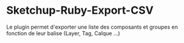 # Sketchup-Ruby-Export-CSV
Le plugin permet d'exporter une liste des composants et groupes en fonction de leur balise (Layer, Tag, Calque ...)
